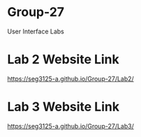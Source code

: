 # Group-27

User Interface Labs

# Lab 2 Website Link

https://seg3125-a.github.io/Group-27/Lab2/

# Lab 3 Website Link

https://seg3125-a.github.io/Group-27/Lab3/
